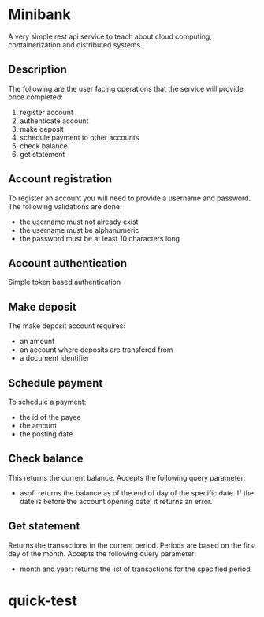# Minibank
A very simple rest api service to teach about cloud computing, containerization and distributed systems.


## Description 

The following are the user facing operations that the service will provide once completed:

1) register account
2) authenticate account
3) make deposit
4) schedule payment to other accounts
5) check balance
6) get statement


## Account registration

To register an account you will need to provide a username and password. The following validations are done:

- the username must not already exist
- the username must be alphanumeric
- the password must be at least 10 characters long

## Account authentication

Simple token based authentication

## Make deposit

The make deposit account requires:

- an amount
- an account where deposits are transfered from
- a document identifier

## Schedule payment

To schedule a payment:

- the id of the payee
- the amount
- the posting date

## Check balance

This returns the current balance. Accepts the following query parameter:

- asof: returns the balance as of the end of day of the specific date. If the date is before the account opening date, it returns an error.

## Get statement

Returns the transactions in the current period.  Periods are based on the first day of the month. Accepts the following query parameter:

- month and year: returns the list of transactions for the specified period 


# quick-test
